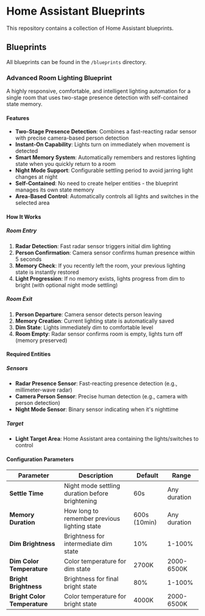 # Home Assistant Blueprints

This repository contains a collection of Home Assistant blueprints.

## Blueprints

All blueprints can be found in the `/blueprints` directory.

### Advanced Room Lighting Blueprint

A highly responsive, comfortable, and intelligent lighting automation for a single room that uses two-stage presence detection with self-contained state memory.

#### Features

- **Two-Stage Presence Detection**: Combines a fast-reacting radar sensor with precise camera-based person detection
- **Instant-On Capability**: Lights turn on immediately when movement is detected
- **Smart Memory System**: Automatically remembers and restores lighting state when you quickly return to a room
- **Night Mode Support**: Configurable settling period to avoid jarring light changes at night
- **Self-Contained**: No need to create helper entities - the blueprint manages its own state memory
- **Area-Based Control**: Automatically controls all lights and switches in the selected area

#### How It Works

##### Room Entry
1. **Radar Detection**: Fast radar sensor triggers initial dim lighting
2. **Person Confirmation**: Camera sensor confirms human presence within 5 seconds
3. **Memory Check**: If you recently left the room, your previous lighting state is instantly restored
4. **Light Progression**: If no memory exists, lights progress from dim to bright (with optional night mode settling)

##### Room Exit
1. **Person Departure**: Camera sensor detects person leaving
2. **Memory Creation**: Current lighting state is automatically saved
3. **Dim State**: Lights immediately dim to comfortable level
4. **Room Empty**: Radar sensor confirms room is empty, lights turn off (memory preserved)

#### Required Entities

##### Sensors
- **Radar Presence Sensor**: Fast-reacting presence detection (e.g., millimeter-wave radar)
- **Camera Person Sensor**: Precise human detection (e.g., camera with person detection)
- **Night Mode Sensor**: Binary sensor indicating when it's nighttime

##### Target
- **Light Target Area**: Home Assistant area containing the lights/switches to control

#### Configuration Parameters

| Parameter | Description | Default | Range |
|-----------|-------------|---------|-------|
| **Settle Time** | Night mode settling duration before brightening | 60s | Any duration |
| **Memory Duration** | How long to remember previous lighting state | 600s (10min) | Any duration |
| **Dim Brightness** | Brightness for intermediate dim state | 10% | 1-100% |
| **Dim Color Temperature** | Color temperature for dim state | 2700K | 2000-6500K |
| **Bright Brightness** | Brightness for final bright state | 80% | 1-100% |
| **Bright Color Temperature** | Color temperature for bright state | 4000K | 2000-6500K |
